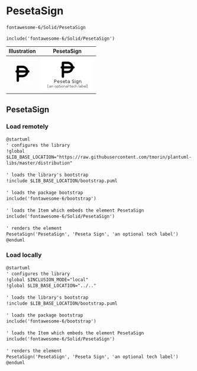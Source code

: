 # PesetaSign


```text
fontawesome-6/Solid/PesetaSign
```

```text
include('fontawesome-6/Solid/PesetaSign')
```



| Illustration | PesetaSign |
| :---: | :---: |
| ![illustration for Illustration](../../fontawesome-6/Solid/PesetaSign.png) | ![illustration for PesetaSign](../../fontawesome-6/Solid/PesetaSign.Local.png) |




## PesetaSign

### Load remotely
```plantuml
@startuml
' configures the library
!global $LIB_BASE_LOCATION="https://raw.githubusercontent.com/tmorin/plantuml-libs/master/distribution"

' loads the library's bootstrap
!include $LIB_BASE_LOCATION/bootstrap.puml

' loads the package bootstrap
include('fontawesome-6/bootstrap')

' loads the Item which embeds the element PesetaSign
include('fontawesome-6/Solid/PesetaSign')

' renders the element
PesetaSign('PesetaSign', 'Peseta Sign', 'an optional tech label')
@enduml
```

### Load locally
```plantuml
@startuml
' configures the library
!global $INCLUSION_MODE="local"
!global $LIB_BASE_LOCATION="../.."

' loads the library's bootstrap
!include $LIB_BASE_LOCATION/bootstrap.puml

' loads the package bootstrap
include('fontawesome-6/bootstrap')

' loads the Item which embeds the element PesetaSign
include('fontawesome-6/Solid/PesetaSign')

' renders the element
PesetaSign('PesetaSign', 'Peseta Sign', 'an optional tech label')
@enduml
```

